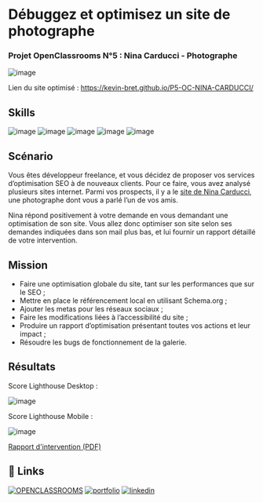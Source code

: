 
# Débuggez et optimisez un site de photographe

### Projet OpenClassrooms N°5 : Nina Carducci - Photographe
![image](https://user.oc-static.com/upload/2022/06/22/16559176658498_595_P9_DIW%20-%20Inte%CC%81grateur%20Front-End%20%281%29.jpg)

Lien du site optimisé : https://kevin-bret.github.io/P5-OC-NINA-CARDUCCI/

## Skills

![image](https://img.shields.io/badge/HTML5-E34F26?style=for-the-badge&logo=html5&logoColor=white)
![image](https://img.shields.io/badge/CSS3-1572B6?style=for-the-badge&logo=css3&logoColor=white)
![image](https://img.shields.io/badge/JavaScript-323330?style=for-the-badge&logo=javascript&logoColor=F7DF1E)
![image](https://img.shields.io/badge/Bootstrap-563D7C?style=for-the-badge&logo=bootstrap&logoColor=white)
![image](https://img.shields.io/badge/Lighthouse-F4B21?style=for-the-badge&logo=Lighthouse&logoColor=white)
## Scénario
Vous êtes développeur freelance, et vous décidez de proposer vos services d’optimisation SEO à de nouveaux clients. Pour ce faire, vous avez analysé plusieurs sites internet. Parmi vos prospects, il y a le [site de Nina Carducci](https://nina-carducci.github.io/), une photographe dont vous a parlé l’un de vos amis.

Nina répond positivement à votre demande en vous demandant une optimisation de son site. Vous allez donc optimiser son site selon ses demandes indiquées dans son mail plus bas, et lui fournir un rapport détaillé de votre intervention.
## Mission
- Faire une optimisation globale du site, tant sur les performances que sur le SEO ;
- Mettre en place le référencement local en utilisant Schema.org ;
- Ajouter les metas pour les réseaux sociaux ;
- Faire les modifications liées à l’accessibilité du site ;
- Produire un rapport d’optimisation présentant toutes vos actions et leur impact ;
- Résoudre les bugs de fonctionnement de la galerie.
## Résultats

Score Lighthouse Desktop :

![image](https://kevin-bret.github.io/P5-NINA-CARDUCCI/assets/images/seo/DesktopSeo.png)

Score Lighthouse Mobile :

![image](https://kevin-bret.github.io/P5-NINA-CARDUCCI/assets/images/seo/MobileSeo.png)

[Rapport d'intervention (PDF)](https://drive.google.com/file/d/1c4YLH0Bs4pwG4NDp66jus27frejOSw_q/view?usp=drive_link)

## 🔗 Links
[![OPENCLASSROOMS](https://img.shields.io/badge/OPENCLASSROOMS-7451EB?style=for-the-badge&logoColor=white)](https://openclassrooms.com/fr/)
[![portfolio](https://img.shields.io/badge/my_portfolio-000?style=for-the-badge&logo=ko-fi&logoColor=white)](https://kevinbret.fr/)
[![linkedin](https://img.shields.io/badge/linkedin-0A66C2?style=for-the-badge&logo=linkedin&logoColor=white)](https://www.linkedin.com/in/kevin-bret-534a73180/)

